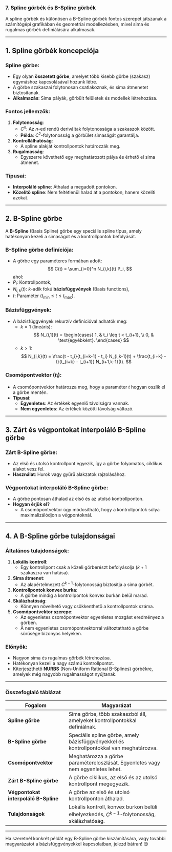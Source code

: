 ### **7. Spline görbék és B-Spline görbék**

A spline görbék és különösen a B-Spline görbék fontos szerepet játszanak a számítógépi grafikában és geometriai modellezésben, mivel sima és rugalmas görbék definiálására alkalmasak.

---

## **1. Spline görbék koncepciója**

### **Spline görbe**:
- Egy olyan **összetett görbe**, amelyet több kisebb görbe (szakasz) egymáshoz kapcsolásával hozunk létre.
- A görbe szakaszai folytonosan csatlakoznak, és sima átmenetet biztosítanak.
- **Alkalmazás**: Sima pályák, görbült felületek és modellek létrehozása.

### **Fontos jellemzők**:
1. **Folytonosság**:
   - $C^n$: Az $n$-ed rendű deriváltak folytonossága a szakaszok között.
   - **Példa**: $C^2$-folytonosság a görbület simaságát garantálja.
2. **Kontrollálhatóság**:
   - A spline alakját kontrollpontok határozzák meg.
3. **Rugalmasság**:
   - Egyszerre követhető egy meghatározott pálya és érhető el sima átmenet.

### **Típusai**:
- **Interpoláló spline**: Áthalad a megadott pontokon.
- **Közelítő spline**: Nem feltétlenül halad át a pontokon, hanem közelíti azokat.

---

## **2. B-Spline görbe**

A **B-Spline** (Basis Spline) görbe egy speciális spline típus, amely hatékonyan kezeli a simaságot és a kontrollpontok befolyását.

### **B-Spline görbe definíciója**:
- A görbe egy paraméteres formában adott:
$$
C(t) = \sum_{i=0}^n N_{i,k}(t) P_i,
$$
ahol:
- $P_i$: Kontrollpontok,
- $N_{i,k}(t)$: $k$-adik fokú **bázisfüggvények** (Basis functions),
- $t$: Paraméter ($t_{\min} \leq t \leq t_{\max}$).

### **Bázisfüggvények**:
- A bázisfüggvények rekurzív definícióval adhatók meg:
  - $k = 1$ (lineáris):
$$
N_{i,1}(t) =
\begin{cases} 
1, & t_i \leq t < t_{i+1}, \\
0, & \text{egyébként}.
\end{cases}
$$
  - $k > 1$:
$$
N_{i,k}(t) = \frac{t - t_i}{t_{i+k-1} - t_i} N_{i,k-1}(t) + \frac{t_{i+k} - t}{t_{i+k} - t_{i+1}} N_{i+1,k-1}(t).
$$

### **Csomópontvektor** ($t_i$):
- A csomópontvektor határozza meg, hogy a paraméter $t$ hogyan oszlik el a görbe mentén.
- **Típusai**:
  - **Egyenletes**: Az értékek egyenlő távolságra vannak.
  - **Nem egyenletes**: Az értékek közötti távolság változó.

---

## **3. Zárt és végpontokat interpoláló B-Spline görbe**

### **Zárt B-Spline görbe**:
- Az első és utolsó kontrollpont egyezik, így a görbe folyamatos, ciklikus alakot vesz fel.
- **Használat**: Hurok vagy gyűrű alakzatok rajzolásához.

### **Végpontokat interpoláló B-Spline görbe**:
- A görbe pontosan áthalad az első és az utolsó kontrollponton.
- **Hogyan érjük el?**
  - A csomópontvektor úgy módosítható, hogy a kontrollpontok súlya maximalizálódjon a végpontoknál.

---

## **4. A B-Spline görbe tulajdonságai**

### **Általános tulajdonságok**:
1. **Lokális kontroll**:
   - Egy kontrollpont csak a közeli görberészt befolyásolja ($k+1$ szakaszra van hatása).
2. **Sima átmenet**:
   - Az alapértelmezett $C^{k-1}$-folytonosság biztosítja a sima görbét.
3. **Kontrollpontok konvex burka**:
   - A görbe mindig a kontrollpontok konvex burkán belül marad.
4. **Skálázhatóság**:
   - Könnyen növelhető vagy csökkenthető a kontrollpontok száma.
5. **Csomópontvektor szerepe**:
   - Az egyenletes csomópontvektor egyenletes mozgást eredményez a görbén.
   - A nem egyenletes csomópontvektorral változtatható a görbe sűrűsége bizonyos helyeken.

### **Előnyök**:
- Nagyon sima és rugalmas görbék létrehozása.
- Hatékonyan kezeli a nagy számú kontrollpontot.
- Kiterjeszthető **NURBS** (Non-Uniform Rational B-Splines) görbékre, amelyek még nagyobb rugalmasságot nyújtanak.

---

### **Összefoglaló táblázat**

| **Fogalom**                         | **Magyarázat**                                                                                       |
|-------------------------------------|-----------------------------------------------------------------------------------------------------|
| **Spline görbe**                    | Sima görbe, több szakaszból áll, amelyeket kontrollpontokkal definiálnak.                            |
| **B-Spline görbe**                  | Speciális spline görbe, amely bázisfüggvényekkel és kontrollpontokkal van meghatározva.               |
| **Csomópontvektor**                 | Meghatározza a görbe paramétereloszlását. Egyenletes vagy nem egyenletes lehet.                      |
| **Zárt B-Spline görbe**             | A görbe ciklikus, az első és az utolsó kontrollpont megegyezik.                                      |
| **Végpontokat interpoláló B-Spline**| A görbe az első és utolsó kontrollponton áthalad.                                                   |
| **Tulajdonságok**                   | Lokális kontroll, konvex burkon belüli elhelyezkedés, $C^{k-1}$-folytonosság, skálázhatóság.         |

---

Ha szeretnél konkrét példát egy B-Spline görbe kiszámítására, vagy további magyarázatot a bázisfüggvényekkel kapcsolatban, jelezd bátran! 😊